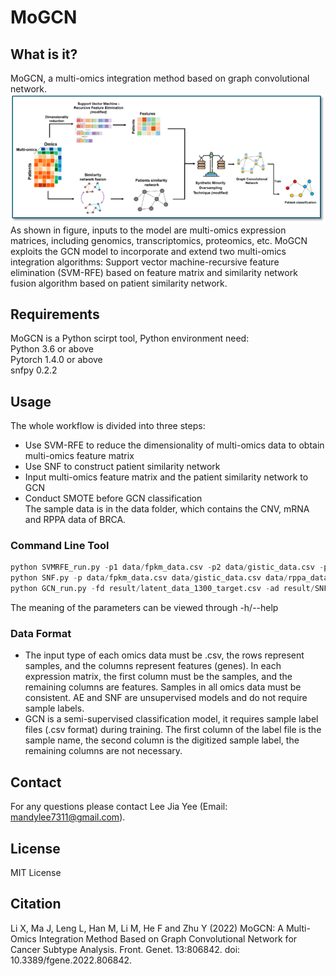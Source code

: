 # MoGCN
## What is it?
MoGCN, a multi-omics integration method based on graph convolutional network.<br>
![Image text](https://github.com/jiayee00/FYP-coding/blob/main/overall%20workflow.png) <br>
As shown in figure, inputs to the model are multi-omics expression matrices, including genomics, transcriptomics, proteomics, etc. MoGCN exploits the GCN model to incorporate and extend two multi-omics integration algorithms: Support vector machine-recursive feature elimination (SVM-RFE) based on feature matrix and similarity network fusion algorithm based on patient similarity network. <br>

## Requirements 
MoGCN is a Python scirpt tool, Python environment need:<br>
Python 3.6 or above <br>
Pytorch 1.4.0 or above <br>
snfpy 0.2.2 <br>


## Usage
The whole workflow is divided into three steps: <br>
* Use SVM-RFE to reduce the dimensionality of multi-omics data to obtain multi-omics feature matrix <br>
* Use SNF to construct patient similarity network <br>
* Input multi-omics feature matrix  and the patient similarity network to GCN <br>
* Conduct SMOTE before GCN classification <br>
The sample data is in the data folder, which contains the CNV, mRNA and RPPA data of BRCA. <br>
### Command Line Tool
```Python
python SVMRFE_run.py -p1 data/fpkm_data.csv -p2 data/gistic_data.csv -p3 data/rppa_data.csv -s 0 
python SNF.py -p data/fpkm_data.csv data/gistic_data.csv data/rppa_data.csv -m sqeuclidean
python GCN_run.py -fd result/latent_data_1300_target.csv -ad result/SNF_fused_matrix.csv -ld data/sample_classes.csv -ts data/test_sample.csv -m 1 -d gpu -p 20
```
The meaning of the parameters can be viewed through -h/--help <br>

### Data Format
* The input type of each omics data must be .csv, the rows represent samples, and the columns represent features (genes). In each expression matrix, the first column must be the samples, and the remaining columns are features. Samples in all omics data must be consistent. AE and SNF are unsupervised models and do not require sample labels.<br>
* GCN is a semi-supervised classification model, it requires sample label files (.csv format) during training. The first column of the label file is the sample name, the second column is the digitized sample label, the remaining columns are not necessary. <br>

## Contact
For any questions please contact Lee Jia Yee (Email: mandylee7311@gmail.com).

## License
MIT License

## Citation
Li X, Ma J, Leng L, Han M, Li M, He F and Zhu Y (2022) MoGCN: A Multi-Omics Integration Method Based on Graph Convolutional Network for Cancer Subtype Analysis. Front. Genet. 13:806842. doi: 10.3389/fgene.2022.806842. <br>

